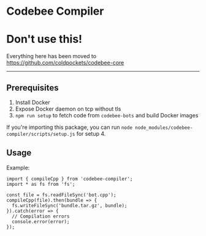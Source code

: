 # Codebee Compiler

# Don't use this!
Everything here has been moved to https://github.com/coldpockets/codebee-core

---

## Prerequisites
1. Install Docker
2. Expose Docker daemon on tcp without tls
4. `npm run setup` to fetch code from `codebee-bots` and build Docker images

If you're importing this package, you can run `node node_modules/codebee-compiler/scripts/setup.js` for setup 4.

## Usage
Example:
```
import { compileCpp } from 'codebee-compiler';
import * as fs from 'fs';

const file = fs.readFileSync('bot.cpp');
compileCpp(file).then(bundle => {
  fs.writeFileSync('bundle.tar.gz', bundle);
}).catch(error => {
  // Compilation errors
  console.error(error);
});
```
